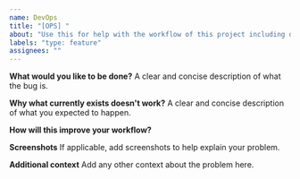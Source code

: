 ```yaml
---
name: DevOps
title: "[OPS] "
about: "Use this for help with the workflow of this project including development, build, and deployment problem"
labels: "type: feature"
assignees: ""
---
```


**What would you like to be done?**
A clear and concise description of what the bug is.

**Why what currently exists doesn't work?**
A clear and concise description of what you expected to happen.

**How will this improve your workflow?**

**Screenshots**
If applicable, add screenshots to help explain your problem.

**Additional context**
Add any other context about the problem here.
